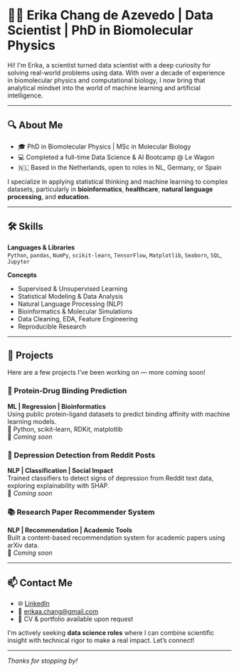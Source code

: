 # 👩‍🔬 Erika Chang de Azevedo | Data Scientist | PhD in Biomolecular Physics

Hi! I'm Erika, a scientist turned data scientist with a deep curiosity for solving real-world problems using data. With over a decade of experience in biomolecular physics and computational biology, I now bring that analytical mindset into the world of machine learning and artificial intelligence.

---

## 🔍 About Me

- 🎓 PhD in Biomolecular Physics | MSc in Molecular Biology  
- 💻 Completed a full-time Data Science & AI Bootcamp @ Le Wagon  
- 🇳🇱 Based in the Netherlands, open to roles in NL, Germany, or Spain

I specialize in applying statistical thinking and machine learning to complex datasets, particularly in **bioinformatics**, **healthcare**, **natural language processing**, and **education**.

---

## 🛠️ Skills

**Languages & Libraries**  
`Python`, `pandas`, `NumPy`, `scikit-learn`, `TensorFlow`, `Matplotlib`, `Seaborn`, `SQL`, `Jupyter`

**Concepts**  
- Supervised & Unsupervised Learning  
- Statistical Modeling & Data Analysis  
- Natural Language Processing (NLP)  
- Bioinformatics & Molecular Simulations  
- Data Cleaning, EDA, Feature Engineering  
- Reproducible Research

---

## 📂 Projects

Here are a few projects I’ve been working on — more coming soon!

### 🔬 Protein-Drug Binding Prediction  
**ML | Regression | Bioinformatics**  
Using public protein-ligand datasets to predict binding affinity with machine learning models.  
🧪 Python, scikit-learn, RDKit, matplotlib  
📍 _Coming soon_

### 🧠 Depression Detection from Reddit Posts  
**NLP | Classification | Social Impact**  
Trained classifiers to detect signs of depression from Reddit text data, exploring explainability with SHAP.  
📍 _Coming soon_

### 📚 Research Paper Recommender System  
**NLP | Recommendation | Academic Tools**  
Built a content-based recommendation system for academic papers using arXiv data.  
📍 _Coming soon_

---

## 📫 Contact Me

- 🌐 [LinkedIn](https://www.linkedin.com/in/ecdazevedo)  
- 📧 erikaa.chang@gmail.com 
- 💼 CV & portfolio available upon request

I'm actively seeking **data science roles** where I can combine scientific insight with technical rigor to make a real impact. Let’s connect!

---

_Thanks for stopping by!_

